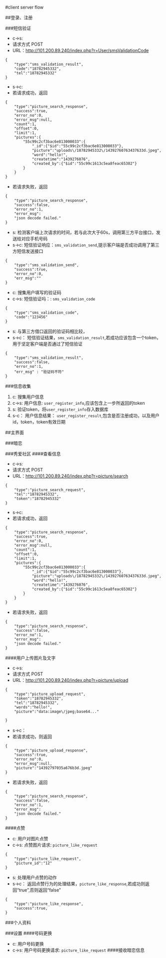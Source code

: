 #client server flow

##登录、注册

###短信验证

- c->s: 
- 请求方式 POST
- URL：http://101.200.89.240/index.php?r=User/smsValidationCode
```
{
	"type":"sms_validation_result",
	"code":"18782945332",
	"tel":"18782945332"
}
```

- s->c: 
- 若请求成功，返回

```
{
	"type":"picture_search_response",
	"success":true,
	"error_no":0,
	"error_msg":null,
	"count":1,
	"offset":0,
	"limit":1,
	"pictures":{
		"55c99c2cf3bac6e813000033":{
			"_id":{"$id":"55c99c2cf3bac6e813000033"},
			"picture":"uploads\/18782945332\/14392760763437633d.jpeg",
			"word":"hello!",
			"createtime":"1439276076",
			"created_by":{"$id":"55c99c1613c5ea8feac65302"}
		}
	}
}
```
- 若请求失败，返回
```
{
	"type":"picture_search_response",
	"success":false,
	"error_no":1,
	"error_msg":
	"json decode failed."
}
```


- s: 检测客户端上次请求的时间，若与此次大于60s，调用第三方平台接口，发送给对应手机号码
- s->c: 短信验证响应：`sms_validation_send`,提示客户端是否成功调用了第三方短信发送接口

```
{
	"type":"sms_validation_send",
	"success":true,
	"error_no":0,
	"err_msg":""
}
```

- c: 搜集用户填写的验证码
- c->s: 短信验证吗：: `sms_validation_code`
```
{
	"type":"sms_validation_code",
	"code":"123456"
}
```

- s: 与第三方借口返回的验证码相比较，
- s->c： 短信验证结果，`sms_validation_result`,若成功应该包含一个token，用于坚定客户端是否通过了短信验证


```
{
	"type":"sms_validation_result",
	"success":false,
	"error_no":1,
	"err_msg" : "验证码不符"
}
```

###信息收集
1. c: 搜集用户信息
2. c->s: 用户信息: `user_register_info`,应该包含上一步所返回的token
3. s: 验证token，将`user_register_info`存入数据库
4. s-c： 用户信息结果： `user_register_result`,包含是否注册成功，以及用户id，token，token有效日期


##主界面

###暗恋

###秀爱社区
####查看信息
- c->s: 
- 请求方式 POST
- URL：http://101.200.89.240/index.php?r=picture/search
```
{
	"type":"picture_search_request",
	"tel":"18782945332",
	"token":"18782945332"
}
```

- s->c: 
- 若请求成功，返回

```
{
	"type":"picture_search_response",
	"success":true,
	"error_no":0,
	"error_msg":null,
	"count":1,
	"offset":0,
	"limit":1,
	"pictures":{
		"55c99c2cf3bac6e813000033":{
			"_id":{"$id":"55c99c2cf3bac6e813000033"},
			"picture":"uploads\/18782945332\/14392760763437633d.jpeg",
			"word":"hello!",
			"createtime":"1439276076",
			"created_by":{"$id":"55c99c1613c5ea8feac65302"}
		}
	}
}
```
- 若请求失败，返回
```
{
	"type":"picture_search_response",
	"success":false,
	"error_no":1,
	"error_msg":
	"json decode failed."
}
```
####用户上传图片及文字
- c->s: 
- 请求方式 POST
- URL：http://101.200.89.240/index.php?r=picture/upload
```
{
	"type":"picture_upload_request",
	"token":"18782945332",
	"tel":"18782945332",
	"words":"hello!",
	"picture":"data:image\/jpeg;base64..."

}
```

- s->c： 
- 若请求成功，则返回

```
{
	"type":"picture_upload_response",
	"success":true,
	"error_no":0,
	"error_msg":null,
	"picture":"14392797035a676b3d.jpeg"
}
```
- 若请求失败，返回
```
{
	"type":"picture_search_response",
	"success":false,
	"error_no":1,
	"error_msg":
	"json decode failed."
}
```
####点赞
- c: 用户对图片点赞
- c->s: 点赞图片请求: `picture_like_request`
```
{
	"type":"picture_like_request",
	"picture_id":"12"
}
```
- s: 处理用户点赞的动作
- s->c： 返回点赞行为的处理结果，`picture_like_response`,若成功则返回“true”,否则返回“false”


```
{
	"type":"picture_like_response",
	"success":true,
}
```
###个人资料

###设置
####号码更换
- c: 用户号码更换
- c->s: 用户号码更换请求: `picture_like_request`
####接收暗恋信息
